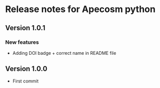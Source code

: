 # Release notes for Apecosm python

## Version 1.0.1

### New features

- Adding DOI badge + correct name in README file

## Version 1.0.0 

- First commit
